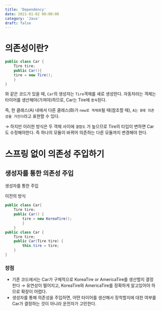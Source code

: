 ```yaml
---
title: 'Dependency'
date: 2021-01-02 00:00:00
category: 'Java'
draft: false
---  
```


# 의존성이란?

```java
public class Car {
	Tire tire;
	public Car(){
	tire = new Tire();
	}
}
```

와 같은 코드가 있을 때, `Car`의 생성자는 `Tire`객체를 새로 생성한다. 자동차라는 객체는 타이어를 생산해야(가져야)하므로, Car는 Tire에 `종속`된다.

즉, 한 클래스(A) 내에서 다른 클래스(B)가 `new로 객체화`될 때(참조할 때), `A는 B에 의존성을 가진다`라고 표현할 수 있다.

→ 하지만 이러한 방식은 두 객체 사이에 `결합도` 가 높으므로 Tire의 타입이 변하면 Car도 수정해야한다. 즉 하나의 모듈이 바뀌어 의존하는 다른 모듈까지 변경해야 한다.

# 스프링 없이 의존성 주입하기

## 생성자를 통한 의존성 주입

생성자를 통한 주입

이전의 방식

```java
public class Car{
	Tire tire;
	public Car() {
		tire = new KoreaTire();
		}
	}
public class Car {
	Tire tire;
	public Car(Tire tire) {
		this.tire = tire;
	}
}
```

### 장점

- 기존 코드에서는 Car가 구체적으로 KoreaTire or AmericaTire를 생산할지 결정한다 → 유연성이 떨어지고, KoreaTire와 AmericaTire를 정확하게 알고있어야 하므로 확장이 어렵다.
- 생성자를 통해 의존성을 주입하면, 어떤 타이어를 생산해서 장착할지에 대한 여부를 Car가 결정하는 것이 아니라 운전자가 고민한다.